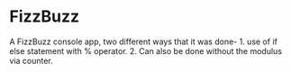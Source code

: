 # FizzBuzz
A FizzBuzz console app, two different ways that it was done- 1. use of if else statement with % operator. 2. Can also be done without the modulus via counter.

